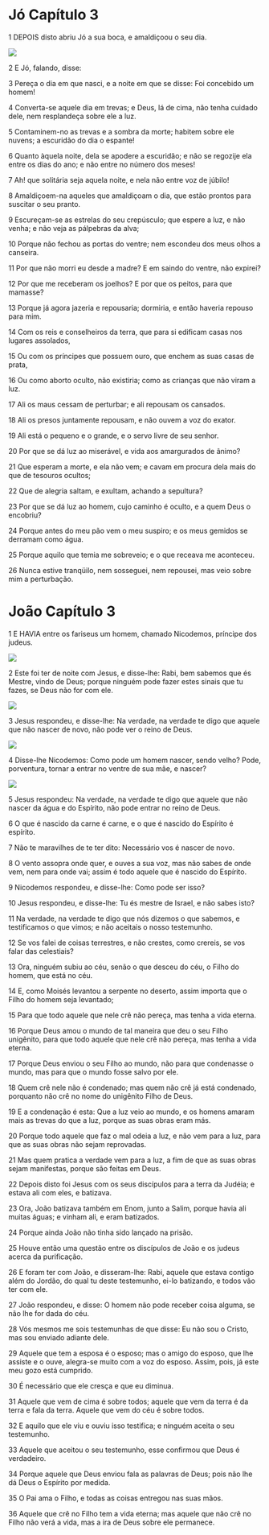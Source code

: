 # Jó Capítulo 3

1	DEPOIS disto abriu Jó a sua boca, e amaldiçoou o seu dia.

![](.img/18_Jb_03_01_RG.jpg)

2	E Jó, falando, disse:

3	Pereça o dia em que nasci, e a noite em que se disse: Foi concebido um homem!

4	Converta-se aquele dia em trevas; e Deus, lá de cima, não tenha cuidado dele, nem resplandeça sobre ele a luz.

5	Contaminem-no as trevas e a sombra da morte; habitem sobre ele nuvens; a escuridão do dia o espante!

6	Quanto àquela noite, dela se apodere a escuridão; e não se regozije ela entre os dias do ano; e não entre no número dos meses!

7	Ah! que solitária seja aquela noite, e nela não entre voz de júbilo!

8	Amaldiçoem-na aqueles que amaldiçoam o dia, que estão prontos para suscitar o seu pranto.

9	Escureçam-se as estrelas do seu crepúsculo; que espere a luz, e não venha; e não veja as pálpebras da alva;

10	Porque não fechou as portas do ventre; nem escondeu dos meus olhos a canseira.

11	Por que não morri eu desde a madre? E em saindo do ventre, não expirei?

12	Por que me receberam os joelhos? E por que os peitos, para que mamasse?

13	Porque já agora jazeria e repousaria; dormiria, e então haveria repouso para mim.

14	Com os reis e conselheiros da terra, que para si edificam casas nos lugares assolados,

15	Ou com os príncipes que possuem ouro, que enchem as suas casas de prata,

16	Ou como aborto oculto, não existiria; como as crianças que não viram a luz.

17	Ali os maus cessam de perturbar; e ali repousam os cansados.

18	Ali os presos juntamente repousam, e não ouvem a voz do exator.

19	Ali está o pequeno e o grande, e o servo livre de seu senhor.

20	Por que se dá luz ao miserável, e vida aos amargurados de ânimo?

21	Que esperam a morte, e ela não vem; e cavam em procura dela mais do que de tesouros ocultos;

22	Que de alegria saltam, e exultam, achando a sepultura?

23	Por que se dá luz ao homem, cujo caminho é oculto, e a quem Deus o encobriu?

24	Porque antes do meu pão vem o meu suspiro; e os meus gemidos se derramam como água.

25	Porque aquilo que temia me sobreveio; e o que receava me aconteceu.

26	Nunca estive tranqüilo, nem sosseguei, nem repousei, mas veio sobre mim a perturbação.

# João Capítulo 3

1	E HAVIA entre os fariseus um homem, chamado Nicodemos, príncipe dos judeus.

![](.img/43_Jn_03_01_RG.jpg)

2	Este foi ter de noite com Jesus, e disse-lhe: Rabi, bem sabemos que és Mestre, vindo de Deus; porque ninguém pode fazer estes sinais que tu fazes, se Deus não for com ele.

![](.img/43_Jn_03_02_RG.jpg)

3	Jesus respondeu, e disse-lhe: Na verdade, na verdade te digo que aquele que não nascer de novo, não pode ver o reino de Deus.

![](.img/43_Jn_03_03_RG.jpg)

4	Disse-lhe Nicodemos: Como pode um homem nascer, sendo velho? Pode, porventura, tornar a entrar no ventre de sua mãe, e nascer?

![](.img/43_Jn_03_04_RG.jpg)

5	Jesus respondeu: Na verdade, na verdade te digo que aquele que não nascer da água e do Espírito, não pode entrar no reino de Deus.

6	O que é nascido da carne é carne, e o que é nascido do Espírito é espírito.

7	Não te maravilhes de te ter dito: Necessário vos é nascer de novo.

8	O vento assopra onde quer, e ouves a sua voz, mas não sabes de onde vem, nem para onde vai; assim é todo aquele que é nascido do Espírito.

9	Nicodemos respondeu, e disse-lhe: Como pode ser isso?

10	Jesus respondeu, e disse-lhe: Tu és mestre de Israel, e não sabes isto?

11	Na verdade, na verdade te digo que nós dizemos o que sabemos, e testificamos o que vimos; e não aceitais o nosso testemunho.

12	Se vos falei de coisas terrestres, e não crestes, como crereis, se vos falar das celestiais?

13	Ora, ninguém subiu ao céu, senão o que desceu do céu, o Filho do homem, que está no céu.

14	E, como Moisés levantou a serpente no deserto, assim importa que o Filho do homem seja levantado;

15	Para que todo aquele que nele crê não pereça, mas tenha a vida eterna.

16	Porque Deus amou o mundo de tal maneira que deu o seu Filho unigênito, para que todo aquele que nele crê não pereça, mas tenha a vida eterna.

17	Porque Deus enviou o seu Filho ao mundo, não para que condenasse o mundo, mas para que o mundo fosse salvo por ele.

18	Quem crê nele não é condenado; mas quem não crê já está condenado, porquanto não crê no nome do unigênito Filho de Deus.

19	E a condenação é esta: Que a luz veio ao mundo, e os homens amaram mais as trevas do que a luz, porque as suas obras eram más.

20	Porque todo aquele que faz o mal odeia a luz, e não vem para a luz, para que as suas obras não sejam reprovadas.

21	Mas quem pratica a verdade vem para a luz, a fim de que as suas obras sejam manifestas, porque são feitas em Deus.

22	Depois disto foi Jesus com os seus discípulos para a terra da Judéia; e estava ali com eles, e batizava.

23	Ora, João batizava também em Enom, junto a Salim, porque havia ali muitas águas; e vinham ali, e eram batizados.

24	Porque ainda João não tinha sido lançado na prisão.

25	Houve então uma questão entre os discípulos de João e os judeus acerca da purificação.

26	E foram ter com João, e disseram-lhe: Rabi, aquele que estava contigo além do Jordão, do qual tu deste testemunho, ei-lo batizando, e todos vão ter com ele.

27	João respondeu, e disse: O homem não pode receber coisa alguma, se não lhe for dada do céu.

28	Vós mesmos me sois testemunhas de que disse: Eu não sou o Cristo, mas sou enviado adiante dele.

29	Aquele que tem a esposa é o esposo; mas o amigo do esposo, que lhe assiste e o ouve, alegra-se muito com a voz do esposo. Assim, pois, já este meu gozo está cumprido.

30	É necessário que ele cresça e que eu diminua.

31	Aquele que vem de cima é sobre todos; aquele que vem da terra é da terra e fala da terra. Aquele que vem do céu é sobre todos.

32	E aquilo que ele viu e ouviu isso testifica; e ninguém aceita o seu testemunho.

33	Aquele que aceitou o seu testemunho, esse confirmou que Deus é verdadeiro.

34	Porque aquele que Deus enviou fala as palavras de Deus; pois não lhe dá Deus o Espírito por medida.

35	O Pai ama o Filho, e todas as coisas entregou nas suas mãos.

36	Aquele que crê no Filho tem a vida eterna; mas aquele que não crê no Filho não verá a vida, mas a ira de Deus sobre ele permanece.

